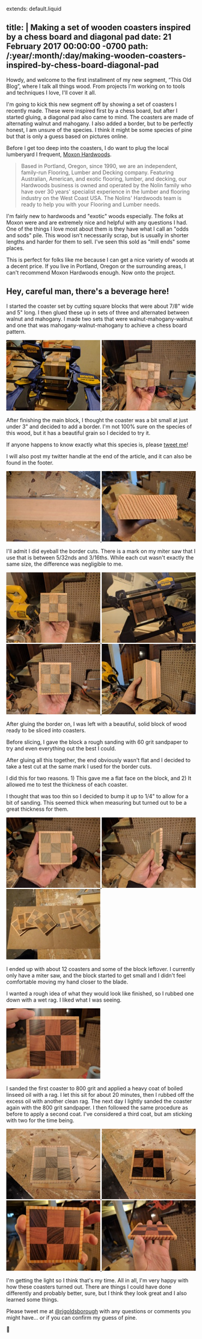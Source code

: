 extends: default.liquid

title: |
  Making a set of wooden coasters inspired by a chess board and diagonal pad
date: 21 February 2017 00:00:00 -0700
path: /:year/:month/:day/making-wooden-coasters-inspired-by-chess-board-diagonal-pad
---

Howdy, and welcome to the first installment of my new segment, 
&ldquo;This Old Blog&rdquo;, where I talk all things wood. From projects
I'm working on to tools and techniques I love, I'll cover it all.

I'm going to kick this new segment off by showing a set of coasters I
recently made. These were inspired first by a chess board, but after I 
started gluing, a diagonal pad also came to mind. The coasters are made
of alternating walnut and mahogany. I also added a border, but to be
perfectly honest, I am unsure of the species. I think it might be some
species of pine but that is only a guess based on pictures online.

Before I get too deep into the coasters, I do want to plug the local
lumberyard I frequent, 
<a target="_blank" href="http://www.moxonhardwoods.com/">Moxon Hardwoods</a>.

> Based in Portland, Oregon, since 1990, we are an independent, family-run
> Flooring, Lumber and Decking company.
> Featuring Australian, American, and exotic flooring, lumber, and decking, our
> Hardwoods business is owned and operated by the Nolin family who have over 30
> years' specialist experience in the lumber and flooring industry on the West
> Coast USA. The Nolins' Hardwoods team is ready to help you with your Flooring
> and Lumber needs.

I'm fairly new to hardwoods and "exotic" woods especially. The folks at Moxon
were and are extremely nice and helpful with any questions I had. One of the
things I love most about them is they have what I call an "odds and sods" pile.
This wood isn't necessarily scrap, but is usually in shorter lengths and harder
for them to sell. I've seen this sold as "mill ends" some places.

This is perfect for folks like me because I can get a nice variety of woods
at a decent price. If you live in Portland, Oregon or the surrounding areas, I
can't recommend Moxon Hardwoods enough. Now onto the project.

## Hey, careful man, there's a beverage here!

I started the coaster set by cutting
square blocks that were about 7/8" wide and 5" long. I then glued these up
in sets of three and alternated between walnut and mahogany. I made
two sets that were walnut-mahogany-walnut and one that was 
mahogany-walnut-mahogany to achieve a chess board pattern.

<div>
  <a href="/static/images/chess-board-coaster-set/originals/one.jpg"
    target="_blank">
    <img src="/static/images/chess-board-coaster-set/one_thumb.jpg" />
  </a>
  <a href="/static/images/chess-board-coaster-set/originals/two.jpg"
    target="_blank">
    <img src="/static/images/chess-board-coaster-set/two_thumb.jpg" />
  </a>
</div>

After finishing the main block, I thought the coaster was a bit small
at just under 3" and decided to add a border. I'm not 100% sure on the species
of this wood, but it has a beautiful grain so I decided to try it.

If anyone happens to know exactly what this species is, please
<a target="_blank" href="https://twitter.com/rjgoldsborough">tweet me</a>!

I will also post my twitter handle at the end of the article, and it can also be
found in the footer.

<div>
  <a href="/static/images/chess-board-coaster-set/originals/thirteen.jpg"
    target="_blank">
    <img src="/static/images/chess-board-coaster-set/thirteen_thumb.jpg" />
  </a>
  <a href="/static/images/chess-board-coaster-set/originals/fourteen.jpg"
    target="_blank">
    <img src="/static/images/chess-board-coaster-set/fourteen_thumb.jpg" />
  </a>
</div>

I'll admit I did eyeball the border cuts. There is a mark on my miter saw that
I use that is between 5/32nds and 3/16ths. While each cut wasn't exactly the same
size, the difference was negligible to me. 

<div>
  <a href="/static/images/chess-board-coaster-set/originals/three.jpg"
    target="_blank">
    <img src="/static/images/chess-board-coaster-set/three_thumb.jpg" />
  </a>
  <a href="/static/images/chess-board-coaster-set/originals/four.jpg"
    target="_blank">
    <img src="/static/images/chess-board-coaster-set/four_thumb.jpg" />
  </a>
  <a href="/static/images/chess-board-coaster-set/originals/five.jpg"
    target="_blank">
    <img src="/static/images/chess-board-coaster-set/five_thumb.jpg" />
  </a>
  <a href="/static/images/chess-board-coaster-set/originals/twelve.jpg"
    target="_blank">
    <img src="/static/images/chess-board-coaster-set/twelve_thumb.jpg" />
  </a>
</div>

After gluing the border on, I was
left with a beautiful, solid block of wood ready to be sliced into coasters.

Before slicing, I gave the block a rough sanding with 60 grit sandpaper to 
try and even everything out the best I could.

After gluing all this together, the end obviously wasn't flat and I decided to
take a test cut at the same mark I used for the border cuts.

I did this for two reasons. 1) This gave me a flat face on the block, and 2) It
allowed me to test the thickness of each coaster.

I thought that was too thin so I decided to bump it up to 1/4" to allow for a
bit of sanding. This seemed thick when measuring but turned out to be a great
thickness for them.

<div>
  <a href="/static/images/chess-board-coaster-set/originals/six.jpg"
    target="_blank">
    <img src="/static/images/chess-board-coaster-set/six_thumb.jpg" />
  </a>
  <a href="/static/images/chess-board-coaster-set/originals/seven.jpg"
    target="_blank">
    <img src="/static/images/chess-board-coaster-set/seven_thumb.jpg" />
  </a>
  <a href="/static/images/chess-board-coaster-set/originals/eight.jpg"
    target="_blank">
    <img src="/static/images/chess-board-coaster-set/eight_thumb.jpg" />
  </a>
</div>

I ended up with about 12 coasters and some of the block leftover. I currently
only have a miter saw, and the block started to get small and I didn't feel
comfortable moving my hand closer to the blade.

I wanted a rough idea of what they would look like finished, so I rubbed one down
with a wet rag. I liked what I was seeing.

<div>
  <a href="/static/images/chess-board-coaster-set/originals/nine.jpg"
    target="_blank">
    <img src="/static/images/chess-board-coaster-set/nine_thumb.jpg" />
  </a>
</div>

I sanded the first coaster to 800 grit and applied a heavy coat of boiled
linseed oil with a rag. I let this sit for about 20 minutes, then I rubbed
off the excess oil with another clean rag. The next day I lightly sanded the
coaster again with the 800 grit sandpaper. I then followed the same procedure
as before to apply a second coat. I've considered a third coat, but am sticking
with two for the time being.

<div>
  <a href="/static/images/chess-board-coaster-set/originals/ten.jpg"
    target="_blank">
    <img src="/static/images/chess-board-coaster-set/ten_thumb.jpg" />
  </a>
  <a href="/static/images/chess-board-coaster-set/originals/eleven.jpg"
    target="_blank">
    <img src="/static/images/chess-board-coaster-set/eleven_thumb.jpg" />
  </a>
  <a href="/static/images/chess-board-coaster-set/originals/fifteen.jpg"
    target="_blank">
    <img src="/static/images/chess-board-coaster-set/fifteen_thumb.jpg" />
  </a>
  <a href="/static/images/chess-board-coaster-set/originals/sixteen.jpg"
    target="_blank">
    <img src="/static/images/chess-board-coaster-set/sixteen_thumb.jpg" />
  </a>
</div>

I'm getting the light so I think that's my time. All in all, I'm very happy with
how these coasters turned out. There are things I could have done differently
and probably better, sure, but I think they look great and I also learned some
things.

Please tweet me at 
<a target="_blank" href="https://twitter.com/rjgoldsborough">@rjgoldsborough</a> 
with any questions or comments you might have... or if you can confirm my guess
of pine.

🌲
